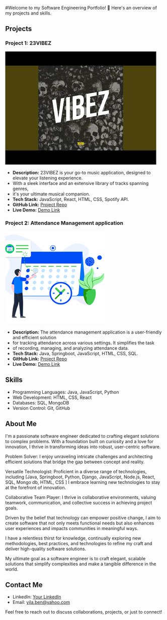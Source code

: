 
#Welcome to my Software Engineering Portfolio!
🚀 Here's an overview of my projects and skills.

## Projects

### Project 1: 23VIBEZ
![Project Image](https://raw.githubusercontent.com/wyeben/23vibez/main/public/favicon.ico)

- **Description:** 23VIBEZ is your go-to music application, designed to elevate your listening experience.
-   With a sleek interface and an extensive library of tracks spanning genres,
-   it's your ultimate musical companion.
- **Tech Stack:** JavaScript, React, HTML, CSS, Spotify API.
- **GitHub Link:** [Project Repo](https://github.com/wyeben/23vibez)
- **Live Demo:** [Demo Link](https://23vibez.vercel.app/)

### Project 2: Attendance Management application
![Project Image](https://github.com/wyeben/attendance-management-/blob/main/attendanceLandingPage/assets/Screenshot%202023-12-05%20154051.png)
- **Description:** The attendance management application is a user-friendly and efficient solution
-   for tracking attendance across various settings. It simplifies the task
-   of recording, managing, and analyzing attendance data.
- **Tech Stack:** Java, Springboot, JavaScript, HTML, CSS, SQL.
- **GitHub Link:** [Project Repo](https://github.com/wyeben/attendance-management-)
- **Live Demo:** [Demo Link](https://wyeben.github.io/attendance-management-/attendanceLandingPage/index.html)

<!-- Add more projects as needed -->

## Skills

- Programming Languages: Java, JavaScript, Python
- Web Development: HTML, CSS, React
- Databases: SQL, MongoDB
- Version Control: Git, GitHub

## About Me

I'm a passionate software engineer dedicated to crafting elegant solutions 
to complex problems. With a foundation built on curiosity and a love for innovation,
I thrive in transforming ideas into robust, user-centric software.

Problem Solver: I enjoy unraveling intricate challenges and architecting efficient 
solutions that bridge the gap between concept and reality.

Versatile Technologist: Proficient in a diverse range of technologies, including
[Java, Springboot, Python, Django, JavaScript, Node.js, React, SQL, Mongo db, HTML, CSS ]
I embrace learning new technologies to stay at the forefront of innovation.

Collaborative Team Player: I thrive in collaborative environments, valuing teamwork, communication,
and collective success in achieving project goals.

Driven by the belief that technology can empower positive change, I aim to create software that 
not only meets functional needs but also enhances user experiences and impacts communities in meaningful ways.

I have a relentless thirst for knowledge, continually exploring new methodologies, 
best practices, and technologies to refine my craft and deliver high-quality software solutions.

My ultimate goal as a software engineer is to craft elegant, scalable solutions that simplify complexities 
and make a tangible difference in the world.


## Contact Me

- LinkedIn: [Your LinkedIn](https://www.linkedin.com/in/yila-benson-872392132/)
- Email: yila.ben@yahoo.com

Feel free to reach out to discuss collaborations, projects, or just to connect!

<!-- Add more sections like Education, Certifications, etc., if needed -->


<!---
wyeben/wyeben is a ✨ special ✨ repository because its `README.md` (this file) appears on your GitHub profile.
You can click the Preview link to take a look at your changes.
--->
